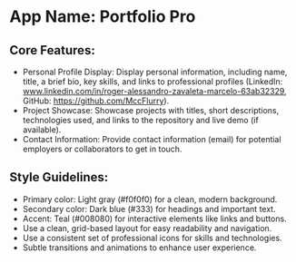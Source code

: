 # **App Name**: Portfolio Pro

## Core Features:

- Personal Profile Display: Display personal information, including name, title, a brief bio, key skills, and links to professional profiles (LinkedIn: www.linkedin.com/in/roger-alessandro-zavaleta-marcelo-63ab32329, GitHub: https://github.com/MccFlurry).
- Project Showcase: Showcase projects with titles, short descriptions, technologies used, and links to the repository and live demo (if available).
- Contact Information: Provide contact information (email) for potential employers or collaborators to get in touch.

## Style Guidelines:

- Primary color: Light gray (#f0f0f0) for a clean, modern background.
- Secondary color: Dark blue (#333) for headings and important text.
- Accent: Teal (#008080) for interactive elements like links and buttons.
- Use a clean, grid-based layout for easy readability and navigation.
- Use a consistent set of professional icons for skills and technologies.
- Subtle transitions and animations to enhance user experience.
